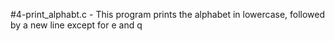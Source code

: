 #4-print_alphabt.c - This program prints the alphabet in lowercase, followed by a new line except for e and q
